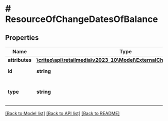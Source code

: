 # # ResourceOfChangeDatesOfBalance

## Properties

Name | Type | Description | Notes
------------ | ------------- | ------------- | -------------
**attributes** | [**\criteo\api\retailmedia\v2023_10\Model\ExternalChangeDatesOfBalance**](ExternalChangeDatesOfBalance.md) |  | [optional]
**id** | **string** | Id of the entity | [optional]
**type** | **string** | Canonical type name of the entity | [optional]

[[Back to Model list]](../../README.md#models) [[Back to API list]](../../README.md#endpoints) [[Back to README]](../../README.md)
